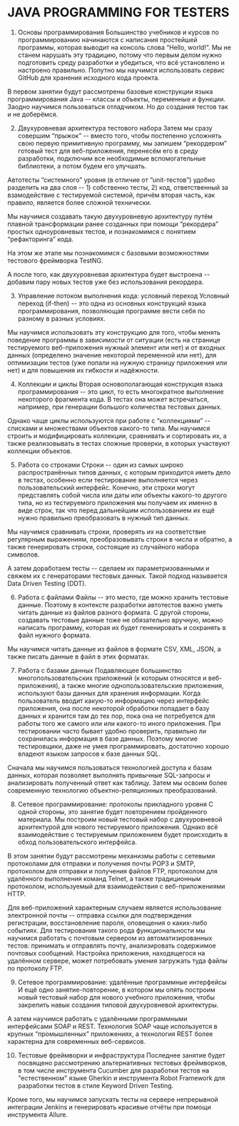 # JAVA PROGRAMMING FOR TESTERS
1. Основы программирования
Большинство учебников и курсов по программированию начинаются с написания простейшей программы, которая выводит на консоль слова “Hello, world!”. Мы не станем нарушать эту традицию, потому что первым делом нужно подготовить среду разработки и убедиться, что всё установлено и настроено правильно. Попутно мы научимся использовать сервис GitHub для хранения исходного кода проекта.

В первом занятии будут рассмотрены базовые конструкции языка программирования Java -- классы и объекты, переменные и функции. Заодно научимся пользоваться отладчиком. Но до создания тестов так и не доберёмся.

2. Двухуровневая архитектура тестового набора
Затем мы сразу совершим “прыжок” -- вместо того, чтобы постепенно усложнять свою первую примитивную программу, мы запишем “рекордером” готовый тест для веб-приложения, перенесём его в среду разработки, подключим все необходимые вспомогательные библиотеки, а потом будем его улучшать.

Автотесты “системного” уровня (в отличие от “unit-тестов”) удобно разделить на два слоя -- 1) собственно тесты, 2) код, ответственный за взамодействие с тестируемой системой, причём вторая часть, как правило, является более сложной технически.

Мы научимся создавать такую двухуровневую архитектуру путём плавной трансформации ранее созданных при помощи “рекордера” простых одноуровневых тестов, и познакомимся с понятием “рефакторинга” кода.

На этом же этапе мы познакомимся с базовыми возможностями тестового фреймворка TestNG.

А после того, как двухуровневая архитектура будет выстроена -- добавим пару новых тестов уже без использования рекордера.

3. Управление потоком выполнения кода: условный переход
Условный переход (if-then) -- это одна из основных конструкций языка программирования, позволяющая программе вести себя по разному в разных условиях.

Мы научимся использовать эту конструкцию для того, чтобы менять поведение программы в зависимости от ситуации (есть на странице тестируемого веб-приложения нужный элемент или нет) и от входных данных (определено значение некоторой переменной или нет), для оптимизации тестов (уже попали на нужную страницу приложения или нет) и для повышения их гибкости и надёжности.

4. Коллекции и циклы
Вторая основополагающая конструкция языка программирования -- это цикл, то есть многократное выполнение некоторого фрагмента кода. В тестах она может встречаться, например, при генерации большого количества тестовых данных.

Однако чаще циклы используются при работе с “коллекциями” -- списками и множествами объектов какого-то типа. Мы научимся строить и модифицировать коллекции, сравнивать и сортировать их, а также реализовывать в тестах сложные проверки, в которых участвуют коллекции объектов.

5. Работа со строками
Строки -- один из самых широко распространённых типов данных, с которым приходится иметь дело в тестах, особенно если тестирование выполняется через пользовательский интерфейс. Конечно, эти строки могут представлять собой числа или даты или объекты какого-то другого типа, но из тестируемого приложения мы получаем их именно в виде строк, так что перед дальнейшим использованием их ещё нужно правильно преобразовать в нужный тип данных.

Мы научимся сравнивать строки, проверять их на соответствие регулярным выражениям, преобразовывать строки в числа и обратно, а также генерировать строки, состоящие из случайного набора символов.

А затем доработаем тесты -- сделаем их параметризованными и свяжем их с генераторами тестовых данных. Такой подход называется Data Driven Testing (DDT).

6. Работа с файлами
Файлы -- это место, где можно хранить тестовые данные. Поэтому в контексте разработки автотестов важно уметь читать данные из файлов разного формата. С другой стороны, создавать тестовые данные тоже не обязательно вручную, можно написать программу, которая их будет гененировать и сохранять в файл нужного формата.

Мы научимся читать данные из файлов в формате CSV, XML, JSON, а также писать данные в файл в этих форматах.

7. Работа с базами данных
Подавляющее большинство многопользовательских приложений (к которым относятся и веб-приложения), а также многие однопользовательские приложения, используют базы данных для хранения информации. Когда пользователь вводит какую-то информацию через интерфейс приложения, она после некоторой обработки попадает в базу данных и хранится там до тех пор, пока она не потребуется для работы того же самого или или какого-то иного приложения. При тестировании часто бывает удобно проверить, правильно ли сохранилась информация в базе данных. Поэтому многие тестировщики, даже не умея программировать, достаточно хорошо владеют языком запросов к базе данных SQL.

Сначала мы научимся пользоваться технологией доступа к базам данных, которая позволяет выполнять привычные SQL-запросы и анализировать полученный ответ как таблицу. Затем мы освоим более современную технологию объектно-реляционных преобразований.

8. Сетевое программирование: протоколы прикладного уровня
С одной стороны, это занятие будет повторением пройденного материала. Мы построим новый тестовый набор с двухуровневой архитектурой для нового тестируемого приложения. Однако всё взаимодействие с тестируемым приложением будет происходить в обход пользовательского интерфейса.

В этом занятии будут рассмотрены механизмы работы с сетевыми протоколами для отправки и получения почты POP3 и SMTP, протоколом для отправки и получения файлов FTP, протоколом для удалённого выполнения команд Telnet, а также традиционным протоколом, используемый для взаимодействия с веб-приложениями HTTP.

Для веб-приложений характерным случаем является использование электронной почты -- отправка ссылки для подтверждения регистрации, восстановление пароля, оповещения о каких-либо событиях. Для тестирования такого рода функциональности мы научимся работать с почтовым сервером из автоматизированных тестов: принимать и отправлять почту, анализировать содержимое почтовых сообщений. Настройка приложения, находящегося на удалённом сервере, может потребовать умения загружать туда файлы по протоколу FTP.

9. Сетевое программирование: удалённые программные интерфейсы
И ещё одно занятие-повторение, в котором мы опять построим новый тестовый набор для нового учебного приложения, чтобы закрепить навык создания типовой двухуровневой архитектуры.

А затем научимся работать с удалёнными программными интерфейсами SOAP и REST. Технология SOAP чаще используется в крупных “промышленных” приложениях, а технология REST более характерна для современных веб-сервисов.

10. Тестовые фреймворки и инфраструктура
Последнее занятие будет посвящено рассмотрению альтернативных тестовых фреймворков, в том числе инструмента Cucumber для разработки тестов на "естественном" языке Gherkin и инструмента Robot Framework для разработки тестов в стиле Keyword Driven Testing.

Кроме того, мы научимся запускать тесты на сервере непрерывной интеграции Jenkins и генерировать красивые отчёты при помощи инструмента Allure.
